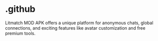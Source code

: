 # .github
Litmatch MOD APK offers a unique platform for anonymous chats, global connections, and exciting features like avatar customization and free premium tools.
